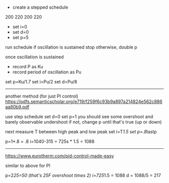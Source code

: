 * create a stepped schedule

200
220
200
220

* set i=0
* set d=0
* set p=5

run schedule
if oscillation is sustained stop
otherwise, double p

once oscillation is sustained
* record P as Ku
* record period of oscillation as Pu

set p=Ku/1.7
set i=Pu/2
set d=Pu/8

-------------------------------------------------------------------------------
another method (for just PI control)
https://pdfs.semanticscholar.org/e719/f259f6c93b9a897a214824e562c886aa80b9.pdf


use step schedule
set d=0
set p=1
you should see some overshoot and barely observable undershoot
if not, change p until that's true (up or down)

next measure T between high peak and low peak
set i=T*1.5
set p=.8*lastp

p=1*.8 = .8
i=1040-315 = 725s * 1.5 = 1088

-------------------------------------------------------------------------------
https://www.eurotherm.com/pid-control-made-easy

similar to above for PI

p=2*25=50 (that's 25F overshoot times 2)
i=725*1.5 = 1088
d = 1088/5 = 217



